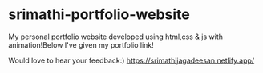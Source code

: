 # srimathi-portfolio-website
My personal portfolio website developed using html,css & js with animation!Below I've given my portfolio link!

Would love to hear your feedback:)
https://srimathijagadeesan.netlify.app/

